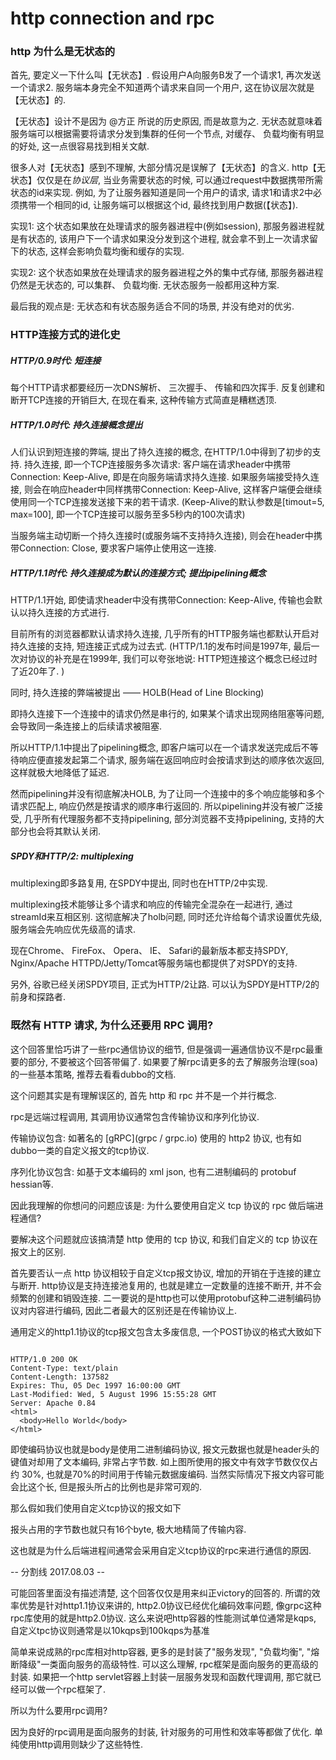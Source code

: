 <!--
Created: Mon Aug 26 2019 15:22:14 GMT+0800 (China Standard Time)
Modified: Mon Aug 26 2019 15:22:14 GMT+0800 (China Standard Time)
-->
# http connection and rpc

### http 为什么是无状态的

首先, 要定义一下什么叫【无状态】. 假设用户A向服务B发了一个请求1, 再次发送一个请求2. 服务端本身完全不知道两个请求来自同一个用户, 这在协议层次就是【无状态】的. 

【无状态】设计不是因为 @方正 所说的历史原因, 而是故意为之. 无状态就意味着服务端可以根据需要将请求分发到集群的任何一个节点, 对缓存、 负载均衡有明显的好处, 这一点很容易找到相关文献. 

很多人对【无状态】感到不理解, 大部分情况是误解了【无状态】的含义. http【无状态】仅仅是在*协议层*, 当业务需要状态的时候, 可以通过request中数据携带所需状态的id来实现. 例如, 为了让服务器知道是同一个用户的请求, 请求1和请求2中必须携带一个相同的id, 让服务端可以根据这个id, 最终找到用户数据(【状态】). 

实现1: 这个状态如果放在处理请求的服务器进程中(例如session), 那服务器进程就是有状态的, 该用户下一个请求如果没分发到这个进程, 就会拿不到上一次请求留下的状态, 这样会影响负载均衡和缓存的实现. 

实现2: 这个状态如果放在处理请求的服务器进程之外的集中式存储, 那服务器进程仍然是无状态的, 可以集群、 负载均衡. 无状态服务一般都用这种方案. 

最后我的观点是: 无状态和有状态服务适合不同的场景, 并没有绝对的优劣. 

### HTTP连接方式的进化史

##### HTTP/0.9时代: 短连接

每个HTTP请求都要经历一次DNS解析、 三次握手、 传输和四次挥手. 反复创建和断开TCP连接的开销巨大, 在现在看来, 这种传输方式简直是糟糕透顶. 

##### HTTP/1.0时代: 持久连接概念提出

人们认识到短连接的弊端, 提出了持久连接的概念, 在HTTP/1.0中得到了初步的支持. 
持久连接, 即一个TCP连接服务多次请求: 
客户端在请求header中携带Connection:
Keep-Alive, 即是在向服务端请求持久连接. 如果服务端接受持久连接, 则会在响应header中同样携带Connection: 
Keep-Alive, 这样客户端便会继续使用同一个TCP连接发送接下来的若干请求. (Keep-Alive的默认参数是[timout=5, 
max=100], 即一个TCP连接可以服务至多5秒内的100次请求)

当服务端主动切断一个持久连接时(或服务端不支持持久连接), 则会在header中携带Connection: Close, 要求客户端停止使用这一连接. 

##### HTTP/1.1时代: 持久连接成为默认的连接方式; 提出pipelining概念

HTTP/1.1开始, 即使请求header中没有携带Connection: Keep-Alive, 传输也会默认以持久连接的方式进行. 

目前所有的浏览器都默认请求持久连接, 几乎所有的HTTP服务端也都默认开启对持久连接的支持, 短连接正式成为过去式. (HTTP/1.1的发布时间是1997年, 最后一次对协议的补充是在1999年, 我们可以夸张地说: HTTP短连接这个概念已经过时了近20年了. )

同时, 持久连接的弊端被提出 —— HOLB(Head of Line Blocking)

即持久连接下一个连接中的请求仍然是串行的, 如果某个请求出现网络阻塞等问题, 会导致同一条连接上的后续请求被阻塞. 

所以HTTP/1.1中提出了pipelining概念, 即客户端可以在一个请求发送完成后不等待响应便直接发起第二个请求, 服务端在返回响应时会按请求到达的顺序依次返回, 这样就极大地降低了延迟. 

然而pipelining并没有彻底解决HOLB, 为了让同一个连接中的多个响应能够和多个请求匹配上, 响应仍然是按请求的顺序串行返回的. 所以pipelining并没有被广泛接受, 几乎所有代理服务都不支持pipelining, 部分浏览器不支持pipelining, 支持的大部分也会将其默认关闭. 

##### SPDY和HTTP/2: multiplexing

multiplexing即多路复用, 在SPDY中提出, 同时也在HTTP/2中实现. 

multiplexing技术能够让多个请求和响应的传输完全混杂在一起进行, 通过streamId来互相区别. 这彻底解决了holb问题, 同时还允许给每个请求设置优先级, 服务端会先响应优先级高的请求. 

现在Chrome、 FireFox、 Opera、 IE、 Safari的最新版本都支持SPDY, Nginx/Apache HTTPD/Jetty/Tomcat等服务端也都提供了对SPDY的支持.

另外, 谷歌已经关闭SPDY项目, 正式为HTTP/2让路. 可以认为SPDY是HTTP/2的前身和探路者. 

### 既然有 HTTP 请求, 为什么还要用 RPC 调用? 

这个回答里恰巧讲了一些rpc通信协议的细节, 但是强调一遍通信协议不是rpc最重要的部分, 不要被这个回答带偏了. 如果要了解rpc请更多的去了解服务治理(soa)的一些基本策略, 推荐去看看dubbo的文档. 

这个问题其实是有理解误区的, 首先 http 和 rpc 并不是一个并行概念. 

rpc是远端过程调用, 其调用协议通常包含传输协议和序列化协议. 

传输协议包含: 如著名的 [gRPC](grpc / grpc.io) 使用的 http2 协议, 也有如dubbo一类的自定义报文的tcp协议. 

序列化协议包含: 如基于文本编码的 xml json, 也有二进制编码的 protobuf hessian等. 

因此我理解的你想问的问题应该是: 为什么要使用自定义 tcp 协议的 rpc 做后端进程通信? 

要解决这个问题就应该搞清楚 http 使用的 tcp 协议, 和我们自定义的 tcp 协议在报文上的区别. 

首先要否认一点 http 协议相较于自定义tcp报文协议, 增加的开销在于连接的建立与断开. http协议是支持连接池复用的, 也就是建立一定数量的连接不断开, 并不会频繁的创建和销毁连接. 二一要说的是http也可以使用protobuf这种二进制编码协议对内容进行编码, 因此二者最大的区别还是在传输协议上. 

通用定义的http1.1协议的tcp报文包含太多废信息, 一个POST协议的格式大致如下

``` http

HTTP/1.0 200 OK 
Content-Type: text/plain
Content-Length: 137582
Expires: Thu, 05 Dec 1997 16:00:00 GMT
Last-Modified: Wed, 5 August 1996 15:55:28 GMT
Server: Apache 0.84
<html>
  <body>Hello World</body>
</html>
```

即使编码协议也就是body是使用二进制编码协议, 报文元数据也就是header头的键值对却用了文本编码, 非常占字节数. 如上图所使用的报文中有效字节数仅仅占约 30%, 也就是70%的时间用于传输元数据废编码. 当然实际情况下报文内容可能会比这个长, 但是报头所占的比例也是非常可观的. 

那么假如我们使用自定义tcp协议的报文如下

报头占用的字节数也就只有16个byte, 极大地精简了传输内容. 

这也就是为什么后端进程间通常会采用自定义tcp协议的rpc来进行通信的原因. 

-- 分割线 2017.08.03 --

可能回答里面没有描述清楚, 这个回答仅仅是用来纠正victory的回答的. 所谓的效率优势是针对http1.1协议来讲的, http2.0协议已经优化编码效率问题, 像grpc这种rpc库使用的就是http2.0协议. 这么来说吧http容器的性能测试单位通常是kqps, 自定义tpc协议则通常是以10kqps到100kqps为基准

简单来说成熟的rpc库相对http容器, 更多的是封装了"服务发现", "负载均衡", "熔断降级"一类面向服务的高级特性. 可以这么理解, rpc框架是面向服务的更高级的封装. 如果把一个http servlet容器上封装一层服务发现和函数代理调用, 那它就已经可以做一个rpc框架了. 

所以为什么要用rpc调用? 

因为良好的rpc调用是面向服务的封装, 针对服务的可用性和效率等都做了优化. 单纯使用http调用则缺少了这些特性. 

